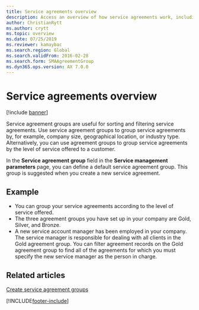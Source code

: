 ```yaml
---
title: Service agreements overview
description: Access an overview of how service agreements work, including an example with a detailed list for grouping service agreements.
author: ChristianRytt
ms.author: crytt
ms.topic: overview
ms.date: 07/25/2019
ms.reviewer: kamaybac
ms.search.region: Global
ms.search.validFrom: 2016-02-28
ms.search.form: SMAAgreementGroup
ms.dyn365.ops.version: AX 7.0.0
---
```


# Service agreements overview

[!include [banner](../includes/banner.md)]

Service agreement groups are useful for sorting and filtering service agreements. Use service agreement groups to group service agreements by, for example, company size, geographical location, or industry type. Alternatively, you can use agreement groups to group service agreements by the level of service offered to a customer.

In the **Service agreement group** field in the **Service management parameters** page, you can define a default service agreement group. This group is suggested when you create a new service agreement.

## Example

- You can group your service agreements according to the level of service offered.
- The three agreement groups you have set up in your company are Gold, Silver, and Bronze.
- A new service account manager has been employed in your company. The service manager is responsible for dealing with all clients in the Gold agreement group. You can filter agreement records on the Gold agreement group to find all of the agreements for which you must specify the new service manager as the person in charge.

## Related articles

[Create service agreement groups](create-service-agreement-groups.md)


[!INCLUDE[footer-include](../../includes/footer-banner.md)]